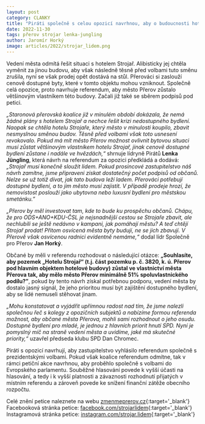 ```yaml
---
layout: post
category: CLANKY
title: "Piráti společně s celou opozicí navrhnou, aby o budoucnosti hotelu Strojař rozhodli občané v referendu"
date: 2022-11-30
tags: přerov strojar lenka-jungling
author: Jaromír Horký
image: articles/2022/strojar_lidem.png
---
```

Vedení města odmítá řešit situaci s hotelem Strojař. Alibisticky jej chtěla vyměnit za jinou budovu, aby však následně těsně před volbami tuto směnu zrušila, nyní se však prodej opět dostává na stůl. Přerováci si zaslouží cenově dostupné byty, které v tomto objektu mohou vzniknout. Společně celá opozice, proto navrhuje referendum, aby město Přerov zůstalo většinovým vlastníkem této budovy. Začali již také se sběrem podpisů pod petici.

*„Staronová přerovská koalice již v minulém období dokázala, že nemá žádné plány s hotelem Strojař a nechce řešit krizi nedostupného bydlení. Naopak se chtěla hotelu Strojaře, který město v minulosti koupilo, zbavit nesmyslnou směnou budov. Těsně před volbami však toto usnesení revokovalo. Pokud má mít město Přerov možnost ovlivnit bytovou situaci musí zůstat většinovým vlastníkem hotelu Strojař, jinak cenově dostupné bydlení zůstane i nadále ve hvězdách,“* shrnuje lídryně Pirátů **Lenka Jüngling**, která návrh na referendum za opozici předkládá a dodává: *„Strojař musí konečně sloužit lidem. Pokud prosincové zastupitelstvo náš návrh zamítne, jsme připraveni získat dostatečný počet podpisů od občanů. Nelze se už totiž dívat, jak tato budova leží ladem. Přerováci potřebují dostupné bydlení, a to jim město musí zajistit. V případě prodeje hrozí, že nemovistost poslouží jako ubytovna nebo luxusní bydlení pro městskou smetánku.”*

*„Přerov by měl investovat tam, kde to bude ku prospěchu občanů. Chápu, že pro ODS+ANO+KDU-ČSL je nejsnadnější cestou se Strojaře zbavit, ale nechlubili se ještě nedávno v kampani, jak pomáhají městu? A teď chtějí Strojař prodat! Přitom osvícená města byty budují, ne se jich zbavují. V Přerově však osvícenou radnici evidentně nemáme,“* dodal lídr Společně pro Přerov **Jan Horký**.

Občané by měli v referendu rozhodovat o následující otázce: **„Souhlasíte, aby pozemek „Hotelu Strojař“ (t.j. část pozemku p. č. 3820, k. ú. Přerov pod hlavním objektem hotelové budovy) zůstal ve vlastnictví města Přerova tak, aby mělo město Přerov minimálně 51% spoluvlastnického podílu?”**, pokud by tento návrh získal potřebnou podporu, vedení města by dostalo jasný signál, že jeho prioritou musí být zajištění dostupného bydlení, aby se lidé nemuseli stěhovat jinam.

*„Mohu konstatovat a vyjádřit upřímnou radost nad tím, že jsme nalezli společnou řeč s kolegy z opozičních subjektů a nabízíme formou referenda možnost, aby občané města Přerova, mohli sami rozhodnout o jeho osudu. Dostupné bydlení pro mladé, je jednou z hlavních priorit hnutí SPD.  Nyní je pomyslný míč na straně vedení města a uvidíme, jaké má skutečné priority,“* uzavřel předseda klubu SPD Dan Chromec.

Piráti s opozicí navrhují, aby zastupitelstvo vyhlásilo referendum společně s prezidentskými volbami. Pokud však koalice referendum odmítne, tak v rámci petiční akce navrhnou, aby proběhlo společně s volbami do Evropského parlamentu. Souběžné hlasování povede k vyšší účasti na hlasování, a tedy i k vyšší platnosti a závaznosti rozhodnutí přijatých v místním referendu a zároveň povede ke snížení finanční zátěže obecního rozpočtu.

Celé znění petice naleznete na webu [zmenmeprerov.cz](http://zmenmeprerov.cz){:target='_blank'}
Facebooková stránka petice: [facebook.com/strojarlidem](https://www.facebook.com/strojarlidem/){:target='_blank'}
Instagramová stránka petice: [instagram.com/strojar.lidem](https://www.instagram.com/strojar.lidem/){:target='_blank'}
